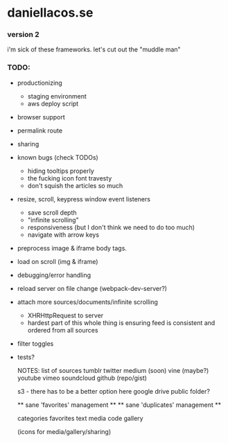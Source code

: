# daniellacos.se
### version 2

i'm sick of these frameworks. let's cut out the "muddle man"

### TODO:
* productionizing
  * staging environment
  * aws deploy script

* browser support

* permalink route
* sharing

* known bugs (check TODOs)
  * hiding tooltips properly
  * the fucking icon font travesty
  * don't squish the articles so much

* resize, scroll, keypress window event listeners
  * save scroll depth
  * "infinite scrolling"
  * responsiveness (but I don't think we need to do too much)
  * navigate with arrow keys

* preprocess image & iframe body tags.
 * load on scroll (img & iframe)

* debugging/error handling
* reload server on file change (webpack-dev-server?)

* attach more sources/documents/infinite scrolling
  * XHRHttpRequest to server
  * hardest part of this whole thing is ensuring feed is consistent and ordered from all sources
* filter toggles

* tests?

  NOTES: list of sources
    tumblr
    twitter
    medium (soon)
    vine   (maybe?)
    youtube
    vimeo
    soundcloud
    github (repo/gist)

    s3 - there has to be a better option here
    google drive public folder?

    ** sane 'favorites' management **
    ** sane 'duplicates' management **

  categories
    favorites
    text
    media
    code
    gallery

  (icons for media/gallery/sharing)
